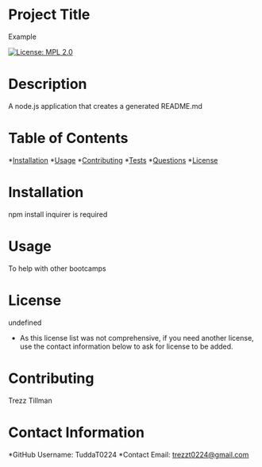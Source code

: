 
  # Project Title
   Example
   
   [![License: MPL 2.0](https://img.shields.io/badge/License-MPL%202.0-brightgreen.svg)](https://opensource.org/licenses/MPL-2.0)

  # Description
  A node.js application that creates a generated README.md

  # Table of Contents
   *[Installation](#-Installation)
   *[Usage](#-Usage)
   *[Contributing](#-Contributing)
   *[Tests](#-Tests)
   *[Questions](#-Contact-Information)
   *[License](#-Contributing)

  # Installation
   npm install inquirer is required

  # Usage
   To help with other bootcamps

  # License
  
   undefined
   * As this license list was not comprehensive, if you need another license, use the contact information below to ask for license to be added.

  # Contributing
   Trezz Tillman

  # Contact Information
   *GitHub Username: TuddaT0224
   *Contact Email: trezzt0224@gmail.com

